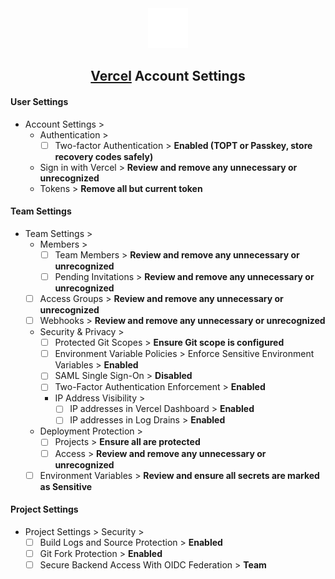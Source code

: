 <div align="center">
  <img src="../../../images/guides/vercel.svg" alt="Vercel Logo" width="64" height="64"> <h2><a href="https://vercel.com/" target="_blank">Vercel</a> Account Settings</h2>
</div>

#### User Settings
- Account Settings >
	- Authentication >
		- [ ] Two-factor Authentication > **Enabled (TOPT or Passkey, store recovery codes safely)**
	- Sign in with Vercel > **Review and remove any unnecessary or unrecognized**
	- Tokens > **Remove all but current token**

#### Team Settings
- Team Settings >
    - Members >
        - [ ] Team Members > **Review and remove any unnecessary or unrecognized**
        - [ ] Pending Invitations > **Review and remove any unnecessary or unrecognized**
	- [ ] Access Groups > **Review and remove any unnecessary or unrecognized**
	- [ ] Webhooks > **Review and remove any unnecessary or unrecognized**
	- Security & Privacy >
		- [ ] Protected Git Scopes > **Ensure Git scope is configured**
		- [ ] Environment Variable Policies > Enforce Sensitive Environment Variables > **Enabled**
		- [ ] SAML Single Sign-On > **Disabled**
		- [ ] Two-Factor Authentication Enforcement > **Enabled**
		- IP Address Visibility >
			- [ ] IP addresses in Vercel Dashboard > **Enabled**
			- [ ] IP addresses in Log Drains > **Enabled**
	- Deployment Protection >
		- [ ] Projects > **Ensure all are protected**
		- [ ] Access > **Review and remove any unnecessary or unrecognized**
	- [ ] Environment Variables > **Review and ensure all secrets are marked as Sensitive**

#### Project Settings
- Project Settings > Security >
    - [ ]  Build Logs and Source Protection > **Enabled**
    - [ ] Git Fork Protection > **Enabled**
    - [ ] Secure Backend Access With OIDC Federation > **Team**
